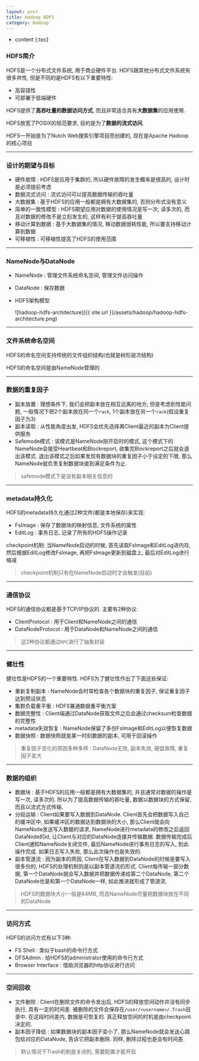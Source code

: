 ```yaml
---
layout: post
title: Hadoop HDFS
category: Hadoop
---
```


* content
{:toc}

### HDFS简介

HDFS是一个分布式文件系统, 用于商业硬件平台. HDFS跟其他分布式文件系统有很多共性, 但是不同的是HDFS有以下重要特性:

* 高容错性
* 可部署于低端硬件

HDFS提供了**高吞吐量的数据访问方式**, 而且非常适合具有**大数据集**的应用使用.

HDFS放宽了POSIX的规范要求, 目的是为了**数据的流式访问**.

HDFS一开始是为了Nutch Web搜索引擎项目而创建的, 现在是Apache Hadoop的核心项目

- - -

### 设计的期望与目标

* 硬件故障 : HDFS是应用于集群的, 所以硬件故障的发生概率是很高的, 设计时是必须提前考虑
* 数据流式访问 : 流式访问可以提高数据传输的吞吐量
* 大数据集 : 基于HDFS的应用一般都是拥有大数据集的, 否则分布式没有意义
* 简单的一致性模型 : HDFS期望应用对数据的使用情况是写一次, 读多次的, 而且对数据的修改不是立刻发生的, 这样有利于提高吞吐量
* 移动计算到数据 : 基于大数据集的情况, 移动数据很耗性能, 所以要支持移动计算到数据
* 可移植性 : 可移植性提高了HDFS的使用范围

- - -

### NameNode与DataNode

* NameNode : 管理文件系统命名空间, 管理文件访问操作
* DataNode : 保存数据
* HDFS架构模型

	![hadoop-hdfs-architecture]({{ site.url }}/assets/hadoop/hadoop-hdfs-architecture.png)

- - -

### 文件系统命名空间

HDFS的命名空间支持传统的文件组织结构(也就是树形层次结构)

HDFS的命名空间是由NameNode管理的

- - -

### 数据的重复因子

* 副本放置 : 理想条件下, 我们会把副本放在相互远离的地方; 但是考虑到性能问题, 一般情况下把2个副本放在同一个`rack`, 1个副本放在另一个`rack`(假设重复因子为3)
* 副本读取 : 从性能角度出发, HDFS会优先选择离Client最近的副本为Client提供服务
* Safemode模式 : 该模式是NameNode刚开启时的模式, 这个模式下的NameNode会接受Heartbeat和Blockreport, 收集完Blockreport之后就会退出该模式. 退出该模式之后如果发现有数据块的重复因子小于设定的下限, 那么NameNode就负责复制数据块直到满足条件为止.

> safemode模式下是没有副本相关信息的

- - -

### metadata持久化

HDFS的metadata持久化通过2种文件(都是本地保存)来实现:

* FsImage : 保存了数据块的映射信息, 文件系统的属性
* EditLog : 事务日志, 记录了所有的HDFS操作记录

checkpoint机制: 当NameNode启动的时候, 首先读取FsImage和EditLog进内存, 然后根据EditLog修改FsImage, 再把FsImage更新到磁盘上, 最后对EditLog进行缩减

> checkpoint机制只有在NameNode启动时才会触发(目前)

- - -

### 通信协议

HDFS的通信协议都是基于TCP/IP协议的. 主要有2种协议:

* ClientProtocol : 用于Client和NameNode之间的通信
* DataNodeProtocol : 用于DataNode和NameNode之间的通信

> 这2种协议都通过`RPC`进行了抽象封装

- - -

### 健壮性

健壮性是HDFS的一个重要特性. HDFS为了健壮性作出了下面这些保证:

* 重新复制副本 : NameNode会时常检查各个数据块的重复因子, 保证重复因子达到预设状态
* 集群负载重平衡 : HDFS兼通数据重平衡方案
* 数据完整性 : Client端通过DataNode获取文件之后会通过checksum检查数据的完整性
* metadata失效恢复 : NameNode保留了多份FsImage和EditLog以便恢复数据
* 数据快照 : 数据快照就是某一时刻数据的副本, 可用于回滚操作

> 重复因子变化的原因多种多样 : DataNode无效, 副本失效, 硬盘故障, 重复因子变大

- - -

### 数据的组织

* 数据块 : 基于HDFS的应用一般都是拥有大数据集的, 并且通常对数据的操作是写一次, 读多次的. 所以为了提高数据传输的吞吐量, 数据以数据块的方式保留, 而且以流式方式传输.
* 分段运输 : Client如果要写入数据到DataNode. Client首先会把数据写入自己的缓冲区中, 如果缓冲区的数据达到数据块的大小, 那么Client就会向NameNode发送写入数据的请求, NameNode进行metadata的修改之后返回DataNode的id, 让Client与对应的DataNode连接并传输数据. 数据传输完成后Client通知NameNode关闭文件, 最后NameNode进行事务日志的写入, 到此操作完成. 如果日志写入失败, 那么此次操作也是失效的.
* 副本管道流 : 因为副本的原因, Client在写入数据到DataNode的时候是要写入很多份的, HDFS的处理机制则是以副本管道流的形式. Client每传输一部分数据, 第一个DataNode就会写入数据并把数据传递给第二个DataNode, 第二个DataNode也是和第一个DataNode一样, 如此推进就形成了管道流.

> HDFS的数据块大小一般是64MB, 而且NameNode尽量把数据块放在不同的DataNode

- - -

### 访问方式

HDFS的访问方式有以下3种:

* FS Shell : 类似于bash的命令行方式
* DFSAdmin : 给HDFS的administrator使用的命令行方式
* Browser Interface : 借助浏览器的http协议进行访问

- - -

### 空间回收

* 文件删除 : Client在删除文件的命令发出后, HDFS的释放空间动作并没有同步执行, 具有一定的时间差. 被删除的文件会保存在`/user/<username>/.Trash`目录中. 在这段时间差内, 数据是可恢复的. 真正释放空间的时机是由checkpoint决定的.
* 副本因子降低 : 如果数据块的副本因子变小了, 那么NameNode就会发送心跳包给对应的DataNode, 告诉它把副本删除. 同样, 删除过程也是会有时间差.

> 默认情况下Trash机制是关闭的, 需要配置才能开启